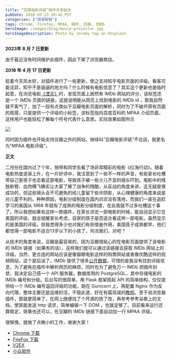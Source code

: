 ```yaml
---
title: “豆瓣电影评级”插件开发始末
pubDate: 2018-03-23 20:43 PST
categories: ["随便聊聊"]
tags: Chrome, Firefox, MPAA, 插件, 豆瓣, IMDb
heroImage: /images/blog/movie-projector.jpg
heroImageDescription: Photo by Jeremy Yap on Unsplash
---
```


**2023年 8 月 7 日更新**

由于最近没有时间维护此插件，因此下架了浏览器商店。

**2018 年 4 月 17 日更新**

趁着今天风水好，对插件进行了一些更新，使之支持知乎电影页面的评级。看客可能诧异，知乎不是装逼的地方吗？什么时候有电影信息了？其实这个更新也是临时起意，在浏览电影[《湮灭》](https://www.zhihu.com/topic/20175613/hot)时，发现页面上居然有 IMDb 网站的评分，该标签还是一个 IMDb 页面的链接，这就说明能从网页上找到电影的 IMDb id ，那我自然就不客气了，加了一段有点类似于豆瓣电影页面的解析，同时为了不破坏原有页面的观感，只是提供一个评级的小标签，该标签指向百度百科的 MPAA 介绍页面，这样用户也能轻松了解每个符号代表什么意思。实际效果如图所示

![](/images/blog/WX20180417-153710@2x.png)

同时因为插件也开始支持豆瓣之外的网站，继续叫“豆瓣电影评级”不合适，就更名为“MPAA 电影评级”。

**正文**

二月份在国内过了个年，捎带和同学去看了场非常精彩的电影《红海行动》。随着电影热度逐渐上升，在一片好评中，我注意到了一些不一样的声音，有些家长吐槽带自己家孩子也去看这部电影，导致孩子被一些少儿不宜的镜头吓到。电影中的残肢断臂、血肉横飞确实让大家了解了战争的残酷，从反战的角度来讲，这无疑是很成功的，但这些镜头会不可避免的给儿童留下些许阴影，从心理健康的角度来说是对儿童不利的。种种原因，电影分级制度在国内迟迟没有落地，而我们一直在追赶学习的美国从 1968 年就有了成熟的电影分级制度，在此我就不过多吐槽这个事了。所以我想如果有这样一款插件，在家长浏览一部电影的时候，能自动显示它在美国的评级，就会提醒家长考虑，自家的孩子是否适合看这样一部电影。虽然显示的是美国的评级，但我觉得多少也对我们有些借鉴作用，美国孩子成熟都早，他们都觉得一部电影不适合13岁以下的小孩了，何况我们，对吧？

从技术的角度来说，豆瓣是最容易的，因为豆瓣很贴心的在电影页面提供了该电影的 IMDb 链接（如果有的话），这样我们就可以通过该链接去获取 IMDb 网站上的评级。当然，更合适的网站应该是像猫眼电影这样的购票网站或者像优酷这样的视频网站，这个是后话了。IMDb 提供了很多[公开数据](http://www.imdb.com/interfaces/)，可惜的是我没有找到评级信息，为了避免在插件中解析网页的麻烦，同时也为了避免万一 IMDb 把插件封禁，我决定自己搭一个 API 服务器，数据库用的 PostgreSQL，其中存储电影的 IMDb 编号和分级。后台写的很简单，用 Flask 框架搭起 API 的简单结构，仅仅提供给一个 IMDb 编号返回评级的功能，跑在 Gunicorn 上，再配置 Nginx 作为反向代理，整体主要还是运维的活，不擅此道，好在有篇现成的[教程](https://www.digitalocean.com/community/tutorials/how-to-serve-flask-applications-with-gunicorn-and-nginx-on-ubuntu-16-04)。至于说浏览器插件，那就更简单了，在网上随便找了个开源的改了改，再参考参考谷歌上的文档，使其能发送 http 请求，简单编辑一下 DOM ，也就足够了。目前看来运行还算稳定，效果也还可以，在豆瓣的 IMDb 链接下面自动加一行 MPAA 评级。

很惭愧，就做了点微小的工作，谢谢大家！

- [Chrome 下载](https://chrome.google.com/webstore/detail/%E8%B1%86%E7%93%A3%E7%94%B5%E5%BD%B1%E8%AF%84%E7%BA%A7/dnjigceoecdajpgbjemglmhhboleipfg)
- [FireFox 下载](https://addons.mozilla.org/en-US/firefox/addon/mpaa-%E7%94%B5%E5%BD%B1%E8%AF%84%E7%BA%A7/)
- [V2EX](https://www.v2ex.com/t/439567)
- [小众软件](https://www.appinn.com/douban-movie-mpaa/)
